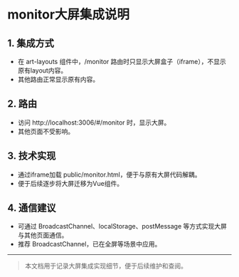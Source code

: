 # monitor大屏集成说明

## 1. 集成方式

- 在 art-layouts 组件中，/monitor 路由时只显示大屏盒子（iframe），不显示原有layout内容。
- 其他路由正常显示原有内容。

## 2. 路由

- 访问 http://localhost:3006/#/monitor 时，显示大屏。
- 其他页面不受影响。

## 3. 技术实现

- 通过iframe加载 public/monitor.html，便于与原有大屏代码解耦。
- 便于后续逐步将大屏迁移为Vue组件。

## 4. 通信建议

- 可通过 BroadcastChannel、localStorage、postMessage 等方式实现大屏与其他页面通信。
- 推荐 BroadcastChannel，已在全屏等场景中应用。

---

> 本文档用于记录大屏集成实现细节，便于后续维护和查阅。
